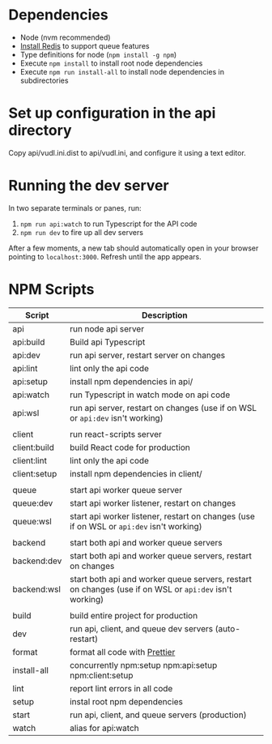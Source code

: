 # Dependencies

- Node (nvm recommended)
- [Install Redis](https://www.digitalocean.com/community/tutorials/how-to-install-and-secure-redis-on-ubuntu-18-04) to support queue features
- Type definitions for node (`npm install -g npm`)
- Execute `npm install` to install root node dependencies
- Execute `npm run install-all` to install node dependencies in subdirectories

# Set up configuration in the api directory

Copy api/vudl.ini.dist to api/vudl.ini, and configure it using a text editor.

# Running the dev server

In two separate terminals or panes, run:
1. `npm run api:watch` to run Typescript for the API code
1. `npm run dev` to fire up all dev servers

After a few moments, a new tab should automatically open in your browser pointing to `localhost:3000`. Refresh until the app appears.

# NPM Scripts

| Script | Description |
| - | - |
| api | run node api server |
| api:build | Build api Typescript |
| api:dev | run api server, restart server on changes |
| api:lint | lint only the api code |
| api:setup | install npm dependencies in api/ |
| api:watch | run Typescript in watch mode on api code |
| api:wsl | run api server, restart on changes (use if on WSL or `api:dev` isn't working) |
| | |
| client | run react-scripts server |
| client:build | build React code for production |
| client:lint | lint only the api code |
| client:setup | install npm dependencies in client/ |
| | |
| queue | start api worker queue server |
| queue:dev | start api worker listener, restart on changes |
| queue:wsl | start api worker listener, restart on changes (use if on WSL or `api:dev` isn't working) |
| | |
| backend | start both api and worker queue servers |
| backend:dev | start both api and worker queue servers, restart on changes |
| backend:wsl | start both api and worker queue servers, restart on changes (use if on WSL or `api:dev` isn't working) |
| | |
| build | build entire project for production |
| dev | run api, client, and queue dev servers (auto-restart) |
| format | format all code with [Prettier](https://prettier.io) |
| install-all | concurrently npm:setup npm:api:setup npm:client:setup |
| lint | report lint errors in all code |
| setup | instal root npm dependencies |
| start | run api, client, and queue servers (production) |
| watch | alias for api:watch |